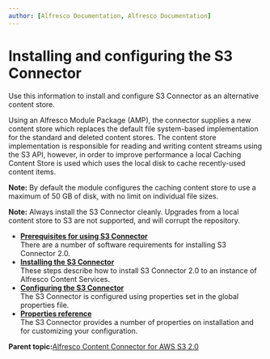 ```yaml
---
author: [Alfresco Documentation, Alfresco Documentation]
---
```


# Installing and configuring the S3 Connector

Use this information to install and configure S3 Connector as an alternative content store.

Using an Alfresco Module Package \(AMP\), the connector supplies a new content store which replaces the default file system-based implementation for the standard and deleted content stores. The content store implementation is responsible for reading and writing content streams using the S3 API, however, in order to improve performance a local Caching Content Store is used which uses the local disk to cache recently-used content items.

**Note:** By default the module configures the caching content store to use a maximum of 50 GB of disk, with no limit on individual file sizes.

**Note:** Always install the S3 Connector cleanly. Upgrades from a local content store to S3 are not supported, and will corrupt the repository.

-   **[Prerequisites for using S3 Connector](../concepts/s3-contentstore-reqs.md)**  
There are a number of software requirements for installing S3 Connector 2.0.
-   **[Installing the S3 Connector](../tasks/s3-contentstore-amp-install.md)**  
These steps describe how to install S3 Connector 2.0 to an instance of Alfresco Content Services.
-   **[Configuring the S3 Connector](../tasks/s3-contentstore-config.md)**  
The S3 Connector is configured using properties set in the global properties file.
-   **[Properties reference](../references/s3-contentstore-ref-config-props.md)**  
The S3 Connector provides a number of properties on installation and for customizing your configuration.

**Parent topic:**[Alfresco Content Connector for AWS S3 2.0](../concepts/s3-contentstore-overview.md)

